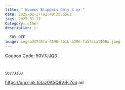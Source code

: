```yaml
---
title: " Womens Slippers Only 4.xx "
date: 2025-01-27T02:49:38.656Z
tags: 2025-01-27
Category: other
description: |-
  
  50% OFF
image: img/b347d8fa-4196-4b1b-b290-fa5736a1100a.jpeg
---
```

C﻿oupon Code: 50V7JJQ3

<pre class="language-javascript"><code

class="language-javascript"> 

50V7JJQ3 </code></pre>

https://amzlink.to/az0A5Q6VBsZcq   ad